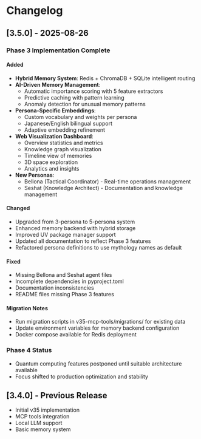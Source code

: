 # Changelog

## [3.5.0] - 2025-08-26

### Phase 3 Implementation Complete

#### Added
- **Hybrid Memory System**: Redis + ChromaDB + SQLite intelligent routing
- **AI-Driven Memory Management**:
  - Automatic importance scoring with 5 feature extractors
  - Predictive caching with pattern learning
  - Anomaly detection for unusual memory patterns
- **Persona-Specific Embeddings**:
  - Custom vocabulary and weights per persona
  - Japanese/English bilingual support
  - Adaptive embedding refinement
- **Web Visualization Dashboard**:
  - Overview statistics and metrics
  - Knowledge graph visualization
  - Timeline view of memories
  - 3D space exploration
  - Analytics and insights
- **New Personas**:
  - Bellona (Tactical Coordinator) - Real-time operations management
  - Seshat (Knowledge Architect) - Documentation and knowledge management

#### Changed
- Upgraded from 3-persona to 5-persona system
- Enhanced memory backend with hybrid storage
- Improved UV package manager support
- Updated all documentation to reflect Phase 3 features
- Refactored persona definitions to use mythology names as default

#### Fixed
- Missing Bellona and Seshat agent files
- Incomplete dependencies in pyproject.toml
- Documentation inconsistencies
- README files missing Phase 3 features

#### Migration Notes
- Run migration scripts in v35-mcp-tools/migrations/ for existing data
- Update environment variables for memory backend configuration
- Docker compose available for Redis deployment

### Phase 4 Status
- Quantum computing features postponed until suitable architecture available
- Focus shifted to production optimization and stability

## [3.4.0] - Previous Release
- Initial v35 implementation
- MCP tools integration
- Local LLM support
- Basic memory system